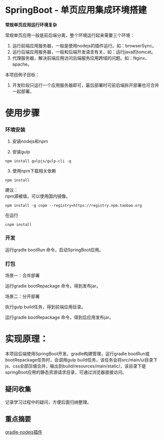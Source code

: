 # SpringBoot - 单页应用集成环境搭建

**常规单页应用运行环境复杂**

常规单页应用一般是前后端分离，整个环境运行起来需要三个环境：
1. 运行前端应用服务器，一般是使用nodejs的插件运行。如：browserSync。
2. 运行后端应用服务器，一般和后端开发语言有关，如：运行java的tomcat。
3. 代理服务器，解决前端应用访问后端服务应用跨域的问题。如：Nginx、apache。

本项目例子目标：
1. 开发阶段只运行一个应用服务器即可，最后部署时可前后端拆开部署也可合并一起部署。

# 使用步骤

### 环境安装

1. 安装nodejs和npm

2. 安装gulp

```
npm install gulpjs/gulp-cli -g 
```

3. 使用npm下载相关依赖

```
npm install
```

建议：  
npm源被墙，可以使用国内镜像。

```
npm install -g cnpm --registry=https://registry.npm.taobao.org
```

在运行

```
cnpm install
```

### 开发

运行gradle bootRun 命令，启动SpringBoot应用。

### 打包

场景一：合并部署

运行gradle bootRepackage 命令，得到发布jar。

场景二：分开部署

执行gulp build任务，得到前端应用目录。

运行gradle bootRepackage 命令，得到后应用发布jar。

# 实现原理：

本项目后端使用SpringBoot开发，gradle构建管理，运行gradle bootRun或bootRepackage任务时，会调用gulp build任务，该任务会将src/main/ui目录下js、css全部压缩合并，输出到build/resources/main/static/，该目录下是springBoot应用的静态资源请求目录，可通过浏览器直接访问。

## 疑问收集

记录学习过程中的疑问，方便后面归纳整理。

## 重点摘要

[gradle-nodejs插件](https://github.com/srs/gradle-node-plugin/blob/master/docs/node.md)

## 